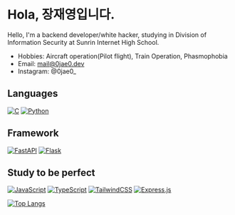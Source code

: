 # Hola, 장재영입니다.

Hello, I'm a backend developer/white hacker, studying in Division of Information Security at Sunrin Internet High School.
- Hobbies: Aircraft operation(Pilot flight), Train Operation, Phasmophobia
- Email: mail@0jae0.dev
- Instagram: @0jae0_

## Languages
[![C](https://img.shields.io/badge/C-00599C?logo=c&logoColor=white)](#)
[![Python](https://img.shields.io/badge/Python-3776AB?logo=python&logoColor=fff)](#)

## Framework
[![FastAPI](https://img.shields.io/badge/FastAPI-009485.svg?logo=fastapi&logoColor=white)](#)
[![Flask](https://img.shields.io/badge/Flask-000?logo=flask&logoColor=fff)](#)

## Study to be perfect
[![JavaScript](https://img.shields.io/badge/JavaScript-F7DF1E?logo=javascript&logoColor=000)](#)
[![TypeScript](https://img.shields.io/badge/TypeScript-3178C6?logo=typescript&logoColor=fff)](#)
[![TailwindCSS](https://img.shields.io/badge/Tailwind%20CSS-%2338B2AC.svg?logo=tailwind-css&logoColor=white)](#)
[![Express.js](https://img.shields.io/badge/Express.js-%23404d59.svg?logo=express&logoColor=%2361DAFB)](#)

[![Top Langs](https://github-readme-stats.vercel.app/api/top-langs/?username=08boramae&layout=compact&theme=dracula)](#)

